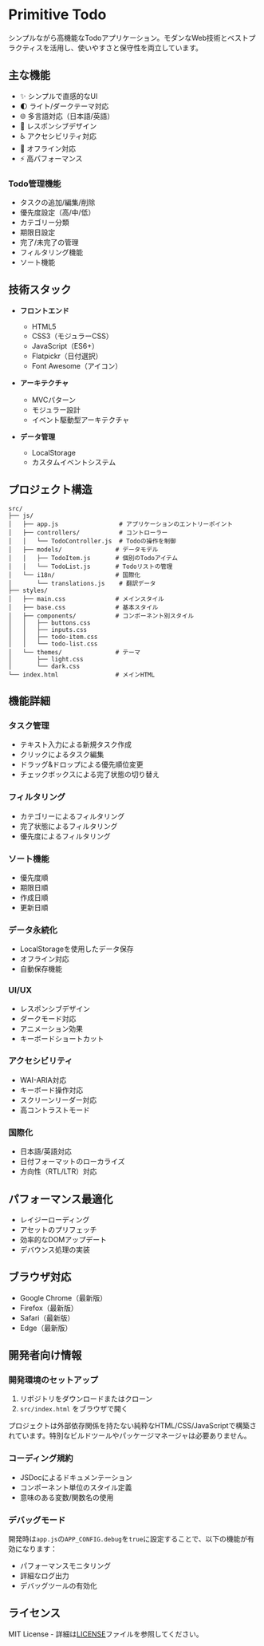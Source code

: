 # Primitive Todo

シンプルながら高機能なTodoアプリケーション。モダンなWeb技術とベストプラクティスを活用し、使いやすさと保守性を両立しています。

## 主な機能

- ✨ シンプルで直感的なUI
- 🌓 ライト/ダークテーマ対応
- 🌐 多言語対応（日本語/英語）
- 📱 レスポンシブデザイン
- ♿ アクセシビリティ対応
- 🔄 オフライン対応
- ⚡ 高パフォーマンス

### Todo管理機能

- タスクの追加/編集/削除
- 優先度設定（高/中/低）
- カテゴリー分類
- 期限日設定
- 完了/未完了の管理
- フィルタリング機能
- ソート機能

## 技術スタック

- **フロントエンド**
  - HTML5
  - CSS3（モジュラーCSS）
  - JavaScript（ES6+）
  - Flatpickr（日付選択）
  - Font Awesome（アイコン）

- **アーキテクチャ**
  - MVCパターン
  - モジュラー設計
  - イベント駆動型アーキテクチャ

- **データ管理**
  - LocalStorage
  - カスタムイベントシステム

## プロジェクト構造

```
src/
├── js/
│   ├── app.js                 # アプリケーションのエントリーポイント
│   ├── controllers/           # コントローラー
│   │   └── TodoController.js  # Todoの操作を制御
│   ├── models/               # データモデル
│   │   ├── TodoItem.js       # 個別のTodoアイテム
│   │   └── TodoList.js       # Todoリストの管理
│   └── i18n/                 # 国際化
│       └── translations.js    # 翻訳データ
├── styles/
│   ├── main.css              # メインスタイル
│   ├── base.css              # 基本スタイル
│   ├── components/           # コンポーネント別スタイル
│   │   ├── buttons.css
│   │   ├── inputs.css
│   │   ├── todo-item.css
│   │   └── todo-list.css
│   └── themes/               # テーマ
│       ├── light.css
│       └── dark.css
└── index.html                # メインHTML
```

## 機能詳細

### タスク管理
- テキスト入力による新規タスク作成
- クリックによるタスク編集
- ドラッグ&ドロップによる優先順位変更
- チェックボックスによる完了状態の切り替え

### フィルタリング
- カテゴリーによるフィルタリング
- 完了状態によるフィルタリング
- 優先度によるフィルタリング

### ソート機能
- 優先度順
- 期限日順
- 作成日順
- 更新日順

### データ永続化
- LocalStorageを使用したデータ保存
- オフライン対応
- 自動保存機能

### UI/UX
- レスポンシブデザイン
- ダークモード対応
- アニメーション効果
- キーボードショートカット

### アクセシビリティ
- WAI-ARIA対応
- キーボード操作対応
- スクリーンリーダー対応
- 高コントラストモード

### 国際化
- 日本語/英語対応
- 日付フォーマットのローカライズ
- 方向性（RTL/LTR）対応

## パフォーマンス最適化

- レイジーローディング
- アセットのプリフェッチ
- 効率的なDOMアップデート
- デバウンス処理の実装

## ブラウザ対応

- Google Chrome（最新版）
- Firefox（最新版）
- Safari（最新版）
- Edge（最新版）

## 開発者向け情報

### 開発環境のセットアップ

1. リポジトリをダウンロードまたはクローン
2. `src/index.html` をブラウザで開く

プロジェクトは外部依存関係を持たない純粋なHTML/CSS/JavaScriptで構築されています。特別なビルドツールやパッケージマネージャは必要ありません。

### コーディング規約

- JSDocによるドキュメンテーション
- コンポーネント単位のスタイル定義
- 意味のある変数/関数名の使用

### デバッグモード

開発時は`app.js`の`APP_CONFIG.debug`を`true`に設定することで、以下の機能が有効になります：

- パフォーマンスモニタリング
- 詳細なログ出力
- デバッグツールの有効化

## ライセンス

MIT License - 詳細は[LICENSE](LICENSE)ファイルを参照してください。
